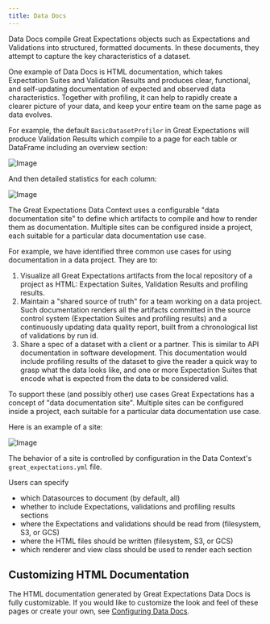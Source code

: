 ```yaml
---
title: Data Docs
---
```



Data Docs compile Great Expectations objects such as Expectations and Validations into structured, formatted documents.
In these documents, they attempt to capture the key characteristics of a dataset.

One example of Data Docs is HTML documentation, which takes Expectation Suites and Validation Results and produces
clear, functional, and self-updating documentation of expected and observed data characteristics. Together with
profiling, it can help to rapidly create a clearer picture of your data, and keep your entire team on the same page as
data evolves.

For example, the default `BasicDatasetProfiler` in Great Expectations will produce Validation Results which compile to a
page for each table or DataFrame including an overview section:

![Image](../images/movie_db_profiling_screenshot_2.jpg)

And then detailed statistics for each column:

![Image](../images/movie_db_profiling_screenshot_1.jpg)

The Great Expectations Data Context uses a configurable "data documentation site" to define which artifacts to compile
and how to render them as documentation. Multiple sites can be configured inside a project, each suitable for a
particular data documentation use case.

For example, we have identified three common use cases for using documentation in a data project. They are to:

1. Visualize all Great Expectations artifacts from the local repository of a project as HTML: Expectation Suites,
   Validation Results and profiling results.
1. Maintain a "shared source of truth" for a team working on a data project. Such documentation renders all the
   artifacts committed in the source control system (Expectation Suites and profiling results) and a continuously
   updating data quality report, built from a chronological list of validations by run id.
1. Share a spec of a dataset with a client or a partner. This is similar to API documentation in software development.
   This documentation would include profiling results of the dataset to give the reader a quick way to grasp what the
   data looks like, and one or more Expectation Suites that encode what is expected from the data to be considered
   valid.

To support these (and possibly other) use cases Great Expectations has a concept of "data documentation site". Multiple
sites can be configured inside a project, each suitable for a particular data documentation use case.

Here is an example of a site:

![Image](../images/data_doc_site_index_page.png)

The behavior of a site is controlled by configuration in the Data Context's `great_expectations.yml` file.

Users can specify
* which Datasources to document (by default, all)
* whether to include Expectations, validations and profiling results sections
* where the Expectations and validations should be read from (filesystem, S3, or GCS)
* where the HTML files should be written (filesystem, S3, or GCS)
* which renderer and view class should be used to render each section

## Customizing HTML Documentation

The HTML documentation generated by Great Expectations Data Docs is fully customizable. If you would like to customize
the look and feel of these pages or create your own, see [Configuring Data Docs](../guides/setup/configuring_data_docs/how_to_host_and_share_data_docs_on_a_filesystem.md).

